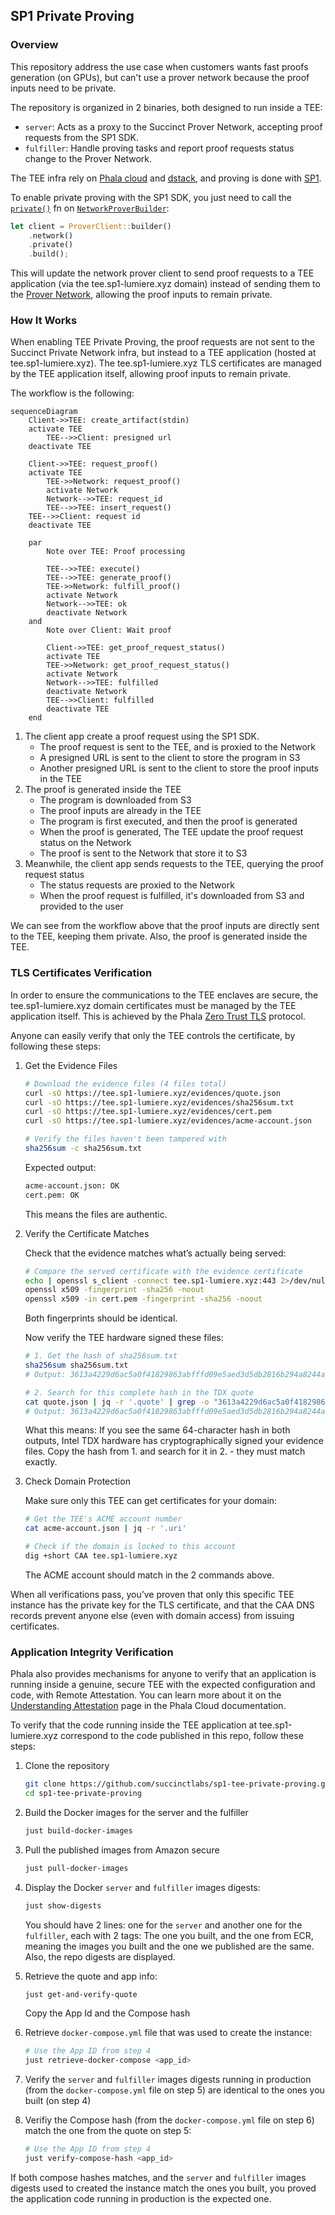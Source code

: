 ## SP1 Private Proving

### Overview

This repository address the use case when customers wants fast proofs generation (on GPUs), but can't use a prover network because the proof inputs need to be private.

The repository is organized in 2 binaries, both designed to run inside a TEE:

* `server`: Acts as a proxy to the Succinct Prover Network, accepting proof requests from the SP1 SDK.
* `fulfiller`: Handle proving tasks and report proof requests status change to the Prover Network.

The TEE infra rely on [Phala cloud] and [dstack], and proving is done with [SP1].

To enable private proving with the SP1 SDK, you just need to call the [`private()`] fn on [`NetworkProverBuilder`]:

```rust
let client = ProverClient::builder()
    .network()
    .private()
    .build();
```

This will update the network prover client to send proof requests to a TEE application (via the tee.sp1-lumiere.xyz domain) instead of sending them to the [Prover Network], allowing the proof inputs to remain private.

### How It Works

When enabling TEE Private Proving, the proof requests are not sent to the Succinct Private Network infra, but instead to a TEE application (hosted at tee.sp1-lumiere.xyz). The tee.sp1-lumiere.xyz TLS certificates are managed by the TEE application itself, allowing proof inputs to remain private.

The workflow is the following:

```mermaid
sequenceDiagram
    Client->>TEE: create_artifact(stdin)
    activate TEE
        TEE-->>Client: presigned url
    deactivate TEE

    Client->>TEE: request_proof()
    activate TEE
        TEE->>Network: request_proof()
        activate Network
        Network-->>TEE: request_id
        TEE-->>TEE: insert_request()
    TEE-->>Client: request id
    deactivate TEE

    par
        Note over TEE: Proof processing

        TEE-->>TEE: execute()
        TEE-->>TEE: generate_proof()
        TEE->>Network: fulfill_proof()
        activate Network
        Network-->>TEE: ok
        deactivate Network
    and
        Note over Client: Wait proof

        Client->>TEE: get_proof_request_status()
        activate TEE
        TEE->>Network: get_proof_request_status()
        activate Network
        Network-->>TEE: fulfilled
        deactivate Network
        TEE-->>Client: fulfilled
        deactivate TEE
    end
```

1. The client app create a proof request using the SP1 SDK.
   * The proof request is sent to the TEE, and is proxied to the Network
   * A presigned URL is sent to the client to store the program in S3
   * Another presigned URL is sent to the client to store the proof inputs in the TEE
2. The proof is generated inside the TEE
   * The program is downloaded from S3
   * The proof inputs are already in the TEE
   * The program is first executed, and then the proof is generated
   * When the proof is generated, The TEE update the proof request status on the Network
   * The proof is sent to the Network that store it to S3
3. Meanwhile, the client app sends requests to the TEE, querying the proof request status
   * The status requests are proxied to the Network
   * When the proof request is fulfilled, it's downloaded from S3 and provided to the user


We can see from the workflow above that the proof inputs are directly sent to the TEE, keeping them private. Also, the proof is generated inside the TEE.

### TLS Certificates Verification

In order to ensure the communications to the TEE enclaves are secure, the tee.sp1-lumiere.xyz domain certificates must be managed by the TEE application itself. This is achieved by the Phala [Zero Trust TLS] protocol.

Anyone can easily verify that only the TEE controls the certificate, by following these steps:

1. Get the Evidence Files

   ```bash
   # Download the evidence files (4 files total)
   curl -sO https://tee.sp1-lumiere.xyz/evidences/quote.json
   curl -sO https://tee.sp1-lumiere.xyz/evidences/sha256sum.txt
   curl -sO https://tee.sp1-lumiere.xyz/evidences/cert.pem
   curl -sO https://tee.sp1-lumiere.xyz/evidences/acme-account.json

   # Verify the files haven't been tampered with
   sha256sum -c sha256sum.txt
   ```

   Expected output:

   ```bash
   acme-account.json: OK
   cert.pem: OK
   ```

   This means the files are authentic.

2. Verify the Certificate Matches

   Check that the evidence matches what’s actually being served:

   ```bash
   # Compare the served certificate with the evidence certificate
   echo | openssl s_client -connect tee.sp1-lumiere.xyz:443 2>/dev/null | \
   openssl x509 -fingerprint -sha256 -noout
   openssl x509 -in cert.pem -fingerprint -sha256 -noout
   ```

   Both fingerprints should be identical.

   Now verify the TEE hardware signed these files:

   ```bash
   # 1. Get the hash of sha256sum.txt
   sha256sum sha256sum.txt
   # Output: 3613a4229d6ac5a0f41829863abfffd09e5aed3d5db2816b294a8244ad34c096  sha256sum.txt

   # 2. Search for this complete hash in the TDX quote
   cat quote.json | jq -r '.quote' | grep -o "3613a4229d6ac5a0f41829863abfffd09e5aed3d5db2816b294a8244ad34c096"
   # Output: 3613a4229d6ac5a0f41829863abfffd09e5aed3d5db2816b294a8244ad34c096
   ```

   What this means: If you see the same 64-character hash in both outputs, Intel TDX hardware has cryptographically signed your evidence files. Copy the hash from 1. and search for it in 2. - they must match exactly.

3. Check Domain Protection

   Make sure only this TEE can get certificates for your domain:

   ```bash
   # Get the TEE's ACME account number
   cat acme-account.json | jq -r '.uri'

   # Check if the domain is locked to this account
   dig +short CAA tee.sp1-lumiere.xyz
   ```

   The ACME account should match in the 2 commands above.

When all verifications pass, you’ve proven that only this specific TEE instance has the private key for the TLS certificate, and that the CAA DNS records prevent anyone else (even with domain access) from issuing certificates.

### Application Integrity Verification

Phala also provides mechanisms for anyone to verify that an application is running inside a genuine, secure TEE with the expected configuration and code, with Remote Attestation. You can learn more about it on the [Understanding Attestation] page in the Phala Cloud documentation.

To verify that the code running inside the TEE application at tee.sp1-lumiere.xyz correspond to the code published in this repo, follow these steps:


1. Clone the repository
   ```bash
   git clone https://github.com/succinctlabs/sp1-tee-private-proving.git
   cd sp1-tee-private-proving
   ```

2. Build the Docker images for the server and the fulfiller
   ```bash
   just build-docker-images
   ```

3. Pull the published images from Amazon secure
   ```bash
   just pull-docker-images
   ```

4. Display the Docker `server` and `fulfiller` images digests:
   ```bash
   just show-digests
   ```
   You should have 2 lines: one for the `server` and another one for the `fulfiller`, each with 2 tags: The one you built, and the one from ECR, meaning the images you built and the one we published are the same. Also, the repo digests are displayed.

5. Retrieve the quote and app info:
   ```bash
   just get-and-verify-quote
   ```
   Copy the App Id and the Compose hash

6. Retrieve `docker-compose.yml` file that was used to create the instance:
   ```bash
   # Use the App ID from step 4
   just retrieve-docker-compose <app_id>
   ```

7. Verify the `server` and `fulfiller` images digests running in production (from the `docker-compose.yml` file on step 5) are identical to the ones you built (on step 4)

8. Verifiy the Compose hash (from the `docker-compose.yml` file on step 6) match the one from the quote on step 5:
   ```bash
   # Use the App ID from step 4
   just verify-compose-hash <app_id>
   ```

If both compose hashes matches, and the `server` and `fulfiller` images digests used to created the instance match the ones you built, you proved the application code running in production is the expected one.


[`private()`]: https://docs.rs/sp1-sdk/latest/sp1_sdk/network/builder/struct.NetworkProverBuilder.html#method.private
[`NetworkProverBuilder`]: https://docs.rs/sp1-sdk/latest/sp1_sdk/network/builder/struct.NetworkProverBuilder.html
[Prover Network]: https://docs.succinct.xyz/docs/sp1/prover-network/quickstart
[SP1]: https://docs.succinct.xyz/docs/sp1/introduction
[Phala cloud]: https://docs.phala.com/phala-cloud/what-is/what-is-phala-cloud
[dstack]: https://github.com/Dstack-TEE/dstack
[Zero Trust TLS]: https://docs.phala.com/dstack/design-documents/whitepaper#zero-trust-tls-protocol
[Domain Attestation]: https://docs.phala.com/phala-cloud/networking/domain-attestation#custom-domains-zero-trust-verification
[Understanding Attestation]: https://docs.phala.com/phala-cloud/attestation/overview#introduction
[RTMR3]: https://docs.phala.com/phala-cloud/attestation/overview#rtmr3-event-chain%3A-how-application-components-are-measured
[RTMR3 Calculator]: https://rtmr3-calculator.vercel.app/
[dstack-verifier]: https://github.com/Phala-Network/dstack-verifier
